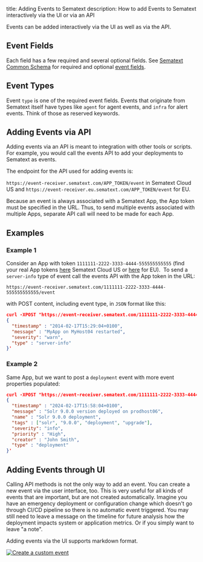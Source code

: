 title: Adding Events to Sematext
description: How to add Events to Sematext interactively via the UI or via an API

Events can be added interactively via the UI as well as via the API.

## Event Fields

Each field has a few required and several optional fields.  See [Sematext Common Schema](/docs/tags/common-schema/) for required and optional [event fields](/docs/tags/common-schema/#events-tags).

## Event Types

Event `type` is one of the required event fields.  Events that originate from Sematext itself have types like `agent` for agent events, and `infra` for alert events.  Think of those as reserved keywords.

## Adding Events via API

Adding events via an API is meant to integration with other tools or scripts.  For example, you would call the events API to add your deployments to Sematext as events.

The endpoint for the API used for adding events is:

`https://event-receiver.sematext.com/APP_TOKEN/event` in Sematext Cloud US and `https://event-receiver.eu.sematext.com/APP_TOKEN/event` for EU.

Because an event is always associated with a Sematext App, the App token must
be specified in the URL. Thus, to send multiple events associated with multiple
Apps, separate API call will need to be made for each App.  

## Examples

### Example 1

Consider an App with token `1111111-2222-3333-4444-555555555555` (find your real App tokens [here](https://apps.sematext.com/ui/integrations/apps) Sematext Cloud US or [here](https://apps.eu.sematext.com/ui/integrations/apps) for EU).  To send a `server-info` type of event call the events API with the App token in the URL:

`https://event-receiver.sematext.com/1111111-2222-3333-4444-555555555555/event`

with POST content, including event type, in `JSON` format like this:

```json
curl -XPOST "https://event-receiver.sematext.com/1111111-2222-3333-4444-555555555555/event" -d '
{
  "timestamp" : "2014-02-17T15:29:04+0100",
  "message" : "MyApp on MyHost04 restarted",
  "severity": "warn",
  "type" : "server-info"
}'
```

### Example 2

Same App, but we want to post a `deployment` event with more event properties populated:

```json
curl -XPOST "https://event-receiver.sematext.com/1111111-2222-3333-4444-555555555555/event" -d '
{
  "timestamp" : "2024-02-17T15:58:04+0100",
  "message" : "Solr 9.0.0 version deployed on prodhost06",
  "name" : "Solr 9.0.0 deployment",
  "tags" : ["solr", "9.0.0", "deployment", "upgrade"],
  "severity": "info",
  "priority" : "High",
  "creator" : "John Smith",
  "type" : "deployment"
}'
```

## Adding Events through UI

Calling API methods is not the only way to add an event. You can create a new event
via the user interface, too. This is very useful for all kinds of events that are important, but are not
created automatically. Imagine you have an emergency deployment or configuration change
which doesn't go through CI/CD pipeline so there is no automatic event triggered. You may still
need to leave a message on the timeline for future analysis how the deployment impacts
system or application metrics.  Or if you simply want to leave "a note".  

Adding events via the UI supports markdown format.

[![Create a custom event](/docs/images/events/custom-event.gif "Create a custom event")](/docs/images/events/custom-event.gif)
